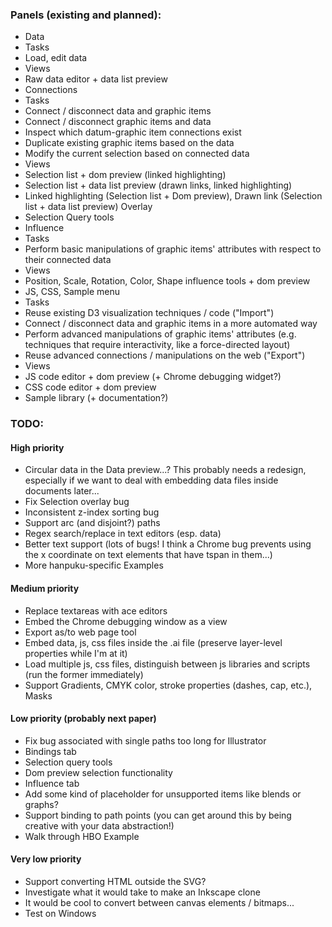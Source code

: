 
### Panels (existing and planned):
- Data
 - Tasks
  - Load, edit data
 - Views
  - Raw data editor + data list preview
- Connections
 - Tasks
  - Connect / disconnect data and graphic items
  - Connect / disconnect graphic items and data
  - Inspect which datum-graphic item connections exist
  - Duplicate existing graphic items based on the data
  - Modify the current selection based on connected data
 - Views
  - Selection list + dom preview (linked highlighting)
  - Selection list + data list preview (drawn links, linked highlighting)
  - Linked highlighting (Selection list + Dom preview), Drawn link (Selection list + data list preview) Overlay
  - Selection Query tools
- Influence
 - Tasks
  - Perform basic manipulations of graphic items' attributes with respect to their connected data
 - Views
  - Position, Scale, Rotation, Color, Shape influence tools + dom preview
- JS, CSS, Sample menu
 - Tasks
  - Reuse existing D3 visualization techniques / code ("Import")
  - Connect / disconnect data and graphic items in a more automated way
  - Perform advanced manipulations of graphic items' attributes (e.g. techniques that require interactivity, like a force-directed layout)
  - Reuse advanced connections / manipulations on the web ("Export")
 - Views
  - JS code editor + dom preview (+ Chrome debugging widget?)
  - CSS code editor + dom preview
  - Sample library (+ documentation?)

### TODO:

#### High priority
- Circular data in the Data preview...? This probably needs a redesign, especially if we
  want to deal with embedding data files inside documents later...
- Fix Selection overlay bug
- Inconsistent z-index sorting bug
- Support arc (and disjoint?) paths
- Regex search/replace in text editors (esp. data)
- Better text support (lots of bugs! I think a Chrome bug prevents using the x coordinate on text elements that have tspan in them...)
- More hanpuku-specific Examples

#### Medium priority
- Replace textareas with ace editors
- Embed the Chrome debugging window as a view
- Export as/to web page tool
- Embed data, js, css files inside the .ai file (preserve layer-level properties while I'm at it)
- Load multiple js, css files, distinguish between js libraries and scripts (run the former immediately)
- Support Gradients, CMYK color, stroke properties (dashes, cap, etc.), Masks

#### Low priority (probably next paper)
- Fix bug associated with single paths too long for Illustrator
- Bindings tab
- Selection query tools
- Dom preview selection functionality
- Influence tab
- Add some kind of placeholder for unsupported items like blends or graphs?
- Support binding to path points (you can get around this by being creative
  with your data abstraction!)
- Walk through HBO Example

#### Very low priority
- Support converting HTML outside the SVG?
- Investigate what it would take to make an Inkscape clone
- It would be cool to convert between canvas elements / bitmaps...
- Test on Windows